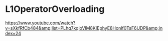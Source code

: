 # L1OperatorOverloading
https://www.youtube.com/watch?v=sXkfRfCb484&amp;list=PLhq7kqloVlM8KIEphyE8Honlf0TsF6UDP&amp;index=24
